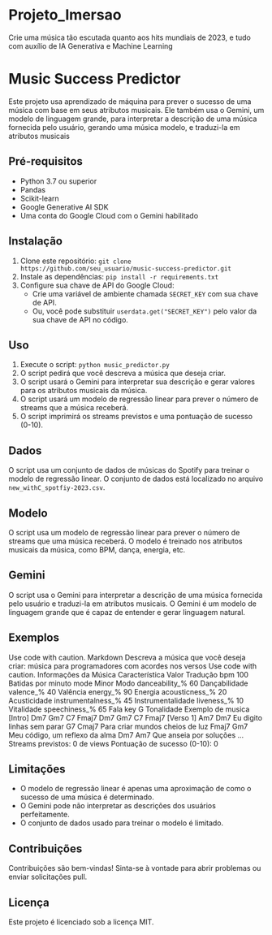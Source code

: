 # Projeto_Imersao
Crie uma música tão escutada quanto aos hits mundiais de 2023, e tudo com auxílio de IA Generativa e Machine Learning

# Music Success Predictor

Este projeto usa aprendizado de máquina para prever o sucesso de uma música com base em seus atributos musicais. Ele também usa o Gemini, um modelo de linguagem grande, para interpretar a descrição de uma música fornecida pelo usuário, gerando uma música modelo, e traduzi-la em atributos musicais

## Pré-requisitos

* Python 3.7 ou superior
* Pandas
* Scikit-learn
* Google Generative AI SDK
* Uma conta do Google Cloud com o Gemini habilitado

## Instalação

1. Clone este repositório: `git clone https://github.com/seu_usuario/music-success-predictor.git`
2. Instale as dependências: `pip install -r requirements.txt`
3. Configure sua chave de API do Google Cloud:
    * Crie uma variável de ambiente chamada `SECRET_KEY` com sua chave de API.
    * Ou, você pode substituir `userdata.get("SECRET_KEY")` pelo valor da sua chave de API no código.

## Uso

1. Execute o script: `python music_predictor.py`
2. O script pedirá que você descreva a música que deseja criar.
3. O script usará o Gemini para interpretar sua descrição e gerar valores para os atributos musicais da música.
4. O script usará um modelo de regressão linear para prever o número de streams que a música receberá.
5. O script imprimirá os streams previstos e uma pontuação de sucesso (0-10).

## Dados

O script usa um conjunto de dados de músicas do Spotify para treinar o modelo de regressão linear. O conjunto de dados está localizado no arquivo `new_withC_spotfiy-2023.csv`.

## Modelo

O script usa um modelo de regressão linear para prever o número de streams que uma música receberá. O modelo é treinado nos atributos musicais da música, como BPM, dança, energia, etc.

## Gemini

O script usa o Gemini para interpretar a descrição de uma música fornecida pelo usuário e traduzi-la em atributos musicais. O Gemini é um modelo de linguagem grande que é capaz de entender e gerar linguagem natural.

## Exemplos
Use code with caution.
Markdown
Descreva a música que você deseja criar: música para programadores com acordes nos versos
Use code with caution.
Informações da Música
Característica	Valor	Tradução
bpm	100	Batidas por minuto
mode	Minor	Modo
danceability_%	60	Dançabilidade
valence_%	40	Valência
energy_%	90	Energia
acousticness_%	20	Acusticidade
instrumentalness_%	45	Instrumentalidade
liveness_%	10	Vitalidade
speechiness_%	65	Fala
key	G	Tonalidade
Exemplo de musica
[Intro]
Dm7 Gm7 C7 Fmaj7
Dm7 Gm7 C7 Fmaj7
[Verso 1]
Am7 Dm7
Eu digito linhas sem parar
G7 Cmaj7
Para criar mundos cheios de luz
Fmaj7 Gm7
Meu código, um reflexo da alma
Dm7 Am7
Que anseia por soluções
...
Streams previstos: 0 de views
Pontuação de sucesso (0-10): 0
## Limitações

* O modelo de regressão linear é apenas uma aproximação de como o sucesso de uma música é determinado.
* O Gemini pode não interpretar as descrições dos usuários perfeitamente.
* O conjunto de dados usado para treinar o modelo é limitado.

## Contribuições

Contribuições são bem-vindas! Sinta-se à vontade para abrir problemas ou enviar solicitações pull.

## Licença

Este projeto é licenciado sob a licença MIT.
